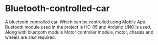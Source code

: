 # Bluetooth-controlled-car
A bluetooth controlled car. Which can be controlled using Mobile App.
Buetooth module used in the project is HC-05 and Arduino UNO is used.
Along with bluetooth module Motor controller module, motor, chassis and wheels are also required.
